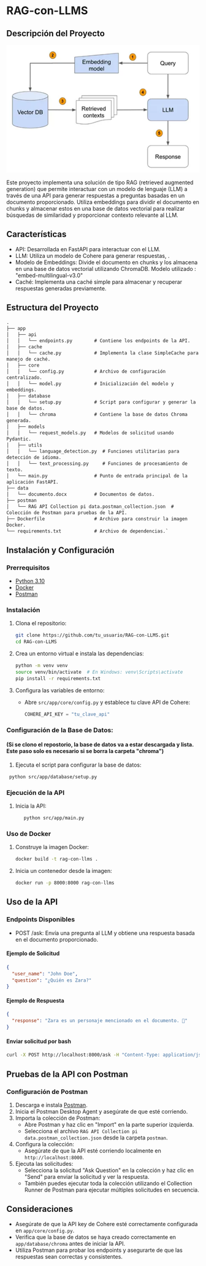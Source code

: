 RAG-con-LLMS
============

Descripción del Proyecto
------------------------

![img.png](src/img.png)

Este proyecto implementa una solución de tipo RAG (retrieved augmented generation) que permite interactuar con un modelo de lenguaje (LLM) a través de una API para generar respuestas a preguntas basadas en un documento proporcionado. Utiliza embeddings para dividir el documento en chunks y almacenar estos en una base de datos vectorial para realizar búsquedas de similaridad y proporcionar contexto relevante al LLM.

Características
---------------


-   API: Desarrollada en FastAPI para interactuar con el LLM.
-   LLM: Utiliza un modelo de Cohere para generar respuestas, .
-   Modelo de Embeddings: Divide el documento en chunks y los almacena en una base de datos vectorial utilizando ChromaDB. Modelo utilizado : "embed-multilingual-v3.0"
-   Caché: Implementa una caché simple para almacenar y recuperar respuestas generadas previamente.

Estructura del Proyecto
-----------------------

```plaintext
.
├── app
│   ├── api
│   │   └── endpoints.py        # Contiene los endpoints de la API.
│   ├── cache
│   │   └── cache.py            # Implementa la clase SimpleCache para manejo de caché.
│   ├── core
│   │   └── config.py           # Archivo de configuración centralizado.
│   │   └── model.py            # Inicialización del modelo y embeddings.
│   ├── database
│   │   └── setup.py            # Script para configurar y generar la base de datos.
│   │   └── chroma              # Contiene la base de datos Chroma generada.
│   ├── models
│   │   └── request_models.py   # Modelos de solicitud usando Pydantic.
│   ├── utils
│   │   └── language_detection.py  # Funciones utilitarias para detección de idioma.
│   │   └── text_processing.py     # Funciones de procesamiento de texto.
│   └── main.py                 # Punto de entrada principal de la aplicación FastAPI.
├── data
│   └── documento.docx          # Documentos de datos.
├── postman
│   └── RAG API Collection pi data.postman_collection.json  # Colección de Postman para pruebas de la API.
├── Dockerfile                  # Archivo para construir la imagen Docker.
└── requirements.txt            # Archivo de dependencias.`
```

Instalación y Configuración
---------------------------

### Prerrequisitos

-   [Python 3.10](https://www.python.org/downloads/release/python-31014/)
-   [Docker](https://www.docker.com/)
-   [Postman](https://www.postman.com/downloads/)

### Instalación

1.  Clona el repositorio:

    ```sh
    git clone https://github.com/tu_usuario/RAG-con-LLMS.git
    cd RAG-con-LLMS
    ```
2.  Crea un entorno virtual e instala las dependencias:

    ```sh
    python -m venv venv
    source venv/bin/activate  # En Windows: venv\Scripts\activate
    pip install -r requirements.txt
    ```



3.  Configura las variables de entorno:

    -   Abre `src/app/core/config.py` y establece tu clave API de Cohere:

        ```python
        COHERE_API_KEY = "tu_clave_api"
        ```
### Configuración de la Base de Datos:
#### (Si se clono el repostorio, la base de datos va a estar descargada y lista. Este paso solo es necesario si se borra la carpeta "chroma") 

1.  Ejecuta el script para configurar la base de datos:

   ``` sh
    python src/app/database/setup.py
   ```

### Ejecución de la API

1.  Inicia la API:

    ```sh
       python src/app/main.py
    ```

### Uso de Docker

1.  Construye la imagen Docker:

    ```sh
    docker build -t rag-con-llms .
    ```

2.  Inicia un contenedor desde la imagen:

    ```sh
    docker run -p 8000:8000 rag-con-llms
    ```

Uso de la API
-------------

### Endpoints Disponibles

-   POST /ask: Envía una pregunta al LLM y obtiene una respuesta basada en el documento proporcionado.

#### Ejemplo de Solicitud

```json
{
  "user_name": "John Doe",
  "question": "¿Quién es Zara?"
}
```

#### Ejemplo de Respuesta

```json
{
  "response": "Zara es un personaje mencionado en el documento. 🌟"
}
```
#### Enviar solicitud por bash
``` bash
curl -X POST http://localhost:8000/ask -H "Content-Type: application/json" -d "{\"user_name\": \"John Doe\", \"question\": \"What did Emma decide to do?\"}"
````

Pruebas de la API con Postman
-----------------------------

### Configuración de Postman

1.  Descarga e instala [Postman](https://www.postman.com/downloads/).
2.  Inicia el Postman Desktop Agent y asegúrate de que esté corriendo.
3.  Importa la colección de Postman:
    -   Abre Postman y haz clic en "Import" en la parte superior izquierda.
    -   Selecciona el archivo `RAG API Collection pi data.postman_collection.json` desde la carpeta `postman`.
4.  Configura la colección:
    -   Asegúrate de que la API esté corriendo localmente en `http://localhost:8000`.
5.  Ejecuta las solicitudes:
    -   Selecciona la solicitud "Ask Question" en la colección y haz clic en "Send" para enviar la solicitud y ver la respuesta.
    -   También puedes ejecutar toda la colección utilizando el Collection Runner de Postman para ejecutar múltiples solicitudes en secuencia.

Consideraciones
---------------

-   Asegúrate de que la API key de Cohere esté correctamente configurada en `app/core/config.py`.
-   Verifica que la base de datos se haya creado correctamente en `app/database/chroma` antes de iniciar la API.
-   Utiliza Postman para probar los endpoints y asegurarte de que las respuestas sean correctas y consistentes.
